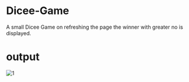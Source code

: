 # Dicee-Game
A small Dicee Game on refreshing the page the winner with greater no is displayed.
# output

![1](https://user-images.githubusercontent.com/85246924/191826325-326203bd-3de3-4df3-8744-c14d638c72e8.png)
